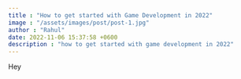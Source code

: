 ```yaml
---
title : "How to get started with Game Development in 2022"
image : "/assets/images/post/post-1.jpg"
author : "Rahul"
date: 2022-11-06 15:37:58 +0600
description : "how to get started with game development in 2022"
---
```

Hey